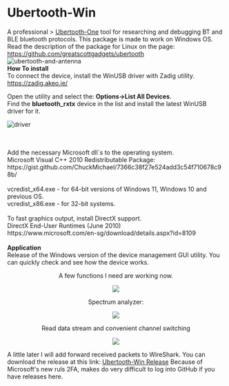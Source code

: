 # Ubertooth-Win    
A professional > [Ubertooth-One](https://greatscottgadgets.com/ubertoothone) tool for researching and debugging BT and BLE bluetooth protocols. 
This package is made to work on Windows OS. Read the description of the package for Linux on the page: https://github.com/greatscottgadgets/ubertooth  
![ubertooth-and-antenna](https://github.com/sevstels/Ubertooth-Win/assets/13213368/2c892a59-b8d8-4965-8203-b17a37e11778)
<br>
<b>How To install</b>   
To connect the device, install the WinUSB driver with Zadig utility.   
https://zadig.akeo.ie/  

Open the utility and select the: <b>Options->List All Devices</b>.  
Find the <b>bluetooth_rxtx</b> device in the list and install the latest WinUSB driver for it.  

![driver](https://github.com/user-attachments/assets/59305e74-22e1-4c58-bb33-bd448a02dbf0)

<br>
<br>
Add the necessary Microsoft dll`s to the operating system.<br>
Microsoft Visual C++ 2010 Redistributable Package:<br>    
https://gist.github.com/ChuckMichael/7366c38f27e524add3c54f710678c98b/<br> 
<br>
vcredist_x64.exe - for 64-bit versions of Windows 11, Windows 10 and previous OS.<br>  
vcredist_x86.exe - for 32-bit systems.<br>
<br>
To fast graphics output, install DirectX support.<br>  
DirectX End-User Runtimes (June 2010)<br>
https://www.microsoft.com/en-sg/download/details.aspx?id=8109
<br>
<br>
<b>Application</b><br>  
Release of the Windows version of the device management GUI utility. You can quickly check and see how the device works.<br>  

<p align="center">A few functions I need are working now.<p/>
<p align="center"><img src="https://github.com/sevstels/Ubertooth-Win/assets/13213368/e50a8506-a3fa-41db-8ea2-74f98c510b88"><p/>
<p align="center">Spectrum analyzer:<p/>

<p align="center"><img src="https://github.com/sevstels/Ubertooth-Win/assets/13213368/10f5888d-cb91-4ae8-8055-34f7c11a1ed8"><p/>

<p align="center">Read data stream and convenient channel switching<p/>

<p align="center"><img src="https://github.com/sevstels/Ubertooth-Win/assets/13213368/86b4bd34-3af3-47d0-884b-5483a8d8ea1b"><p/>
  
A little later I will add forward received packets to WireShark. You can download the release at this link: [Ubertooth-Win Release](https://gradient-sg.com/files/ubert/UW-Release.zip) 
Because of Microsoft's new ruls 2FA, makes do very difficult to log into GitHub if you have releases here.
